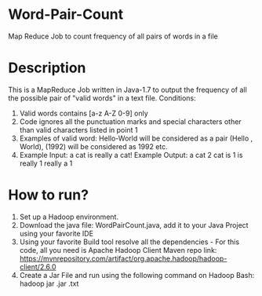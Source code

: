# Word-Pair-Count
Map Reduce Job to count frequency of all pairs of words in a file

# Description
This is a MapReduce Job written in Java-1.7 to output the frequency of all the possible pair of "valid words" in a text file. Conditions:
1.  Valid words contains [a-z A-Z 0-9] only
2.  Code ignores all the punctuation marks and special characters other than valid characters listed in point 1
3.  Examples of valid word: Hello-World will be considered as a pair (Hello , World), (1992) will be considered as 1992 etc.
4.  Example Input: a cat is really a cat!
    Example Output: a cat 2
                    cat is 1
                    is really 1
                    really a 1
                    
# How to run?
1.  Set up a Hadoop environment.
2.  Download the java file: WordPairCount.java, add it to your Java Project using your favorite IDE
3.  Using your favorite Build tool resolve all the dependencies - For this code, all you need is Apache Hadoop Client
    Maven repo link: https://mvnrepository.com/artifact/org.apache.hadoop/hadoop-client/2.6.0
4.  Create a Jar File and run using the following command on Hadoop Bash:
    hadoop jar <Jar-File-Name>.jar <HDFS-PATH-TO-YOUR-INPUT-TEXT-FILE>.txt <OUTPUT-FILE-NAME-WILL-BE-CREATED-BY-HADOOP>
    

